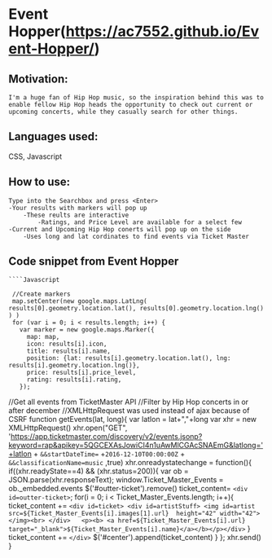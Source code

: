 # Event Hopper(https://ac7552.github.io/Event-Hopper/)


## Motivation: 
    I'm a huge fan of Hip Hop music, so the inspiration behind this was to enable fellow Hip Hop heads the opportunity to check out current or upcoming concerts, while they casually search for other things.  


## Languages used: 
   CSS, Javascript

## How to use: 
	Type into the Searchbox and press <Enter> 
	-Your results with markers will pop up
		-These reults are interactive
			-Ratings, and Price Level are available for a select few
	-Current and Upcoming Hip Hop conerts will pop up on the side 
		-Uses long and lat cordinates to find events via Ticket Master
## Code snippet from Event Hopper

	````Javascript 

     //Create markers
     map.setCenter(new google.maps.LatLng( results[0].geometry.location.lat(), results[0].geometry.location.lng() ) )
     for (var i = 0; i < results.length; i++) {
       var marker = new google.maps.Marker({
         map: map,
         icon: results[i].icon,
         title: results[i].name,
         position: {lat: results[i].geometry.location.lat(), lng: results[i].geometry.location.lng()},
         price: results[i].price_level,
         rating: results[i].rating,
       });



   //Get all events from TicketMaster API
   //Filter by Hip Hop concerts  in or after december
   //XMLHttpRequest was used instead of ajax because of CSRF
   function getEvents(lat, long){
     var latlon = lat+","+long
     var xhr = new XMLHttpRequest()
     xhr.open("GET", 'https://app.ticketmaster.com/discovery/v2/events.jsonp?keyword=rap&apikey=5QGCEXAsJowiCI4n1uAwMlCGAcSNAEmG&latlong='+latlon + `&&startDateTime=` +`2016-12-10T00:00:00Z` + `&&classificationName=music` ,true)
     xhr.onreadystatechange = function(){
       if((xhr.readyState==4) && (xhr.status=200)){
         var ob = JSON.parse(xhr.responseText);
        window.Ticket_Master_Events = ob._embedded.events
        $('#outter-ticket').remove()
        ticket_content= `<div id=outter-ticket>`;
        for(i = 0; i < Ticket_Master_Events.length; i++){
           ticket_content += `<div id=ticket> <div id=artistStuff> <img id=artist src=${Ticket_Master_Events[i].images[1].url}  height="42" width="42"></img><br> </div>   <p><b> <a href=${Ticket_Master_Events[i].url} target="_blank">${Ticket_Master_Events[i].name}</a></b></p></div>`
        }
        ticket_content += `</div>`
        $('#center').append(ticket_content)
       }
     };
     xhr.send()
   }

```
